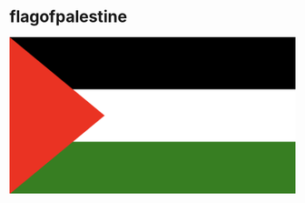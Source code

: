 # flagofpalestine

![Flag of Palestine](https://github.com/omarmhmmd/flagofpalestine/blob/main/public/meta.png?raw=true)
